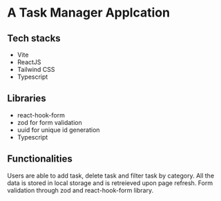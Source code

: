 <h1>A Task Manager Applcation</h1>

<h2>Tech stacks</h2>
<ul>
   <li>Vite</li>
   <li>ReactJS</li>
   <li>Tailwind CSS</li>
   <li>Typescript</li>
</ul>
<h2>Libraries</h2>
<ul>
   <li>react-hook-form</li>
   <li>zod for form validation</li>
   <li>uuid for unique id generation</li>
   <li>Typescript</li>
</ul>

<h2>Functionalities</h2>
<p>Users are able to add task, delete task and filter task by category. All the data is stored in local storage and is retreieved upon page refresh. Form validation through zod and react-hook-form library.</p>
